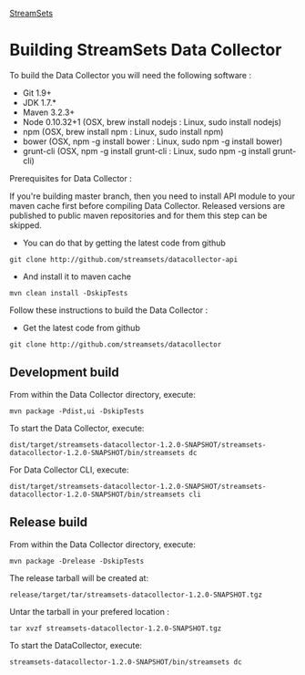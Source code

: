 <!---
  Licensed under the Apache License, Version 2.0 (the "License");
  you may not use this file except in compliance with the License.
  You may obtain a copy of the License at

    http://www.apache.org/licenses/LICENSE-2.0

  Unless required by applicable law or agreed to in writing, software
  distributed under the License is distributed on an "AS IS" BASIS,
  WITHOUT WARRANTIES OR CONDITIONS OF ANY KIND, either express or implied.
  See the License for the specific language governing permissions and
  limitations under the License. See accompanying LICENSE file.
--->

[StreamSets](http://streamsets.com)

# Building StreamSets Data Collector

To build the Data Collector you will need the following software :

- Git 1.9+
- JDK 1.7.*
- Maven 3.2.3+
- Node 0.10.32+1  (OSX, brew install nodejs       : Linux, sudo install nodejs)
 - npm            (OSX, brew install npm          : Linux, sudo install npm)
 - bower          (OSX, npm -g install bower      : Linux, sudo npm -g install bower)
 - grunt-cli      (OSX, npm -g install grunt-cli  : Linux, sudo npm -g install grunt-cli)

Prerequisites for Data Collector :

If you're building master branch, then you need to install API module to your maven cache first before compiling Data Collector. Released versions
are published to public maven repositories and for them this step can be skipped.

- You can do that by getting the latest code from github

`git clone http://github.com/streamsets/datacollector-api`

- And install it to maven cache

`mvn clean install -DskipTests`

Follow these instructions to build the Data Collector :

- Get the latest code from github

`git clone http://github.com/streamsets/datacollector`

## Development build

From within the Data Collector directory, execute:

`mvn package -Pdist,ui -DskipTests`

To start the Data Collector, execute:

`dist/target/streamsets-datacollector-1.2.0-SNAPSHOT/streamsets-datacollector-1.2.0-SNAPSHOT/bin/streamsets dc`

For Data Collector CLI, execute:

`dist/target/streamsets-datacollector-1.2.0-SNAPSHOT/streamsets-datacollector-1.2.0-SNAPSHOT/bin/streamsets cli`

## Release build

From within the Data Collector directory, execute:

`mvn package -Drelease -DskipTests`

The release tarball will be created at:

`release/target/tar/streamsets-datacollector-1.2.0-SNAPSHOT.tgz`

Untar the tarball in your prefered location :

`tar xvzf streamsets-datacollector-1.2.0-SNAPSHOT.tgz`

To start the DataCollector, execute:

`streamsets-datacollector-1.2.0-SNAPSHOT/bin/streamsets dc`